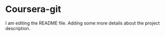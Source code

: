 # Coursera-git
I am editing the README file. Adding some more details about the project description.

